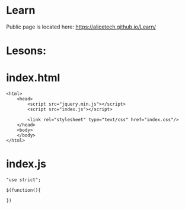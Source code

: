 # Learn

Public page is located here: https://alicetech.github.io/Learn/

# Lesons:

# index.html
````
<html>
    <head>
        <script src="jquery.min.js"></script>
        <script src="index.js"></script>
        
        <link rel="stylesheet" type="text/css" href="index.css"/>
    </head>
    <body>
    </body>
</html>
````

# index.js

````
"use strict";

$(function(){
	
})
````
